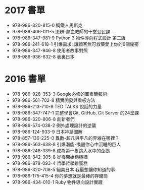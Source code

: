 # 2017 書單

* 978-986-320-815-0 鋼鐵人馬斯克
* 978-986-406-011-5 思辨-熱血教師的十堂公民課
* 978-986-347-981-9 Python 3 物件導向程式設計 第二版
* 978-986-241-618-1 引爆需求: 讓顧客無可救藥愛上你的6個祕密
* 978-986-347-946-8 使用者故事對照
* 978-986-936-632-8 表裏日本

# 2016 書單

* 978-986-928-353-3 Google必修的圖表簡報術
* 978-986-561-702-8 精實開發與看板方法
* 978-986-213-710-9 TED TALKS 說話的力量
* 978-986-347-747-1 完整學會Git, GitHub, Git Server 的24堂課
* 978-986-320-806-8 創新者們
* 978-986-574-038-2 例外處理設計的逆襲
* 978-986-124-933-9 日本神話圖解
* 978-857-136-225-0 異數-超凡與平凡的界線在哪裡？
* 978-986-563-638-8 引爆潛能-喚醒你心中沉睡的巨人
* 978-986-248-339-8 成為第一隻跳入水中的企鵝
* 978-986-342-305-8 從零開始穩穩賺
* 978-986-878-093-4 哲學哲學雞蛋糕
* 978-986-320-708-5 絕美日本 我最想讓你知道的事
* 978-986-175-415-4 你的夢想就是最棒的存錢筒
* 978-986-434-010-1 Ruby 物件導向設計實踐
